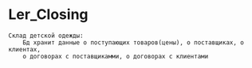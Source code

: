 # Ler_Closing
    Склад детской одежды:
        Бд хранит данные о поступающих товаров(цены), о поставщиках, о клиентах,
        о договорах с поставщикамми, о договорах с клиентами  